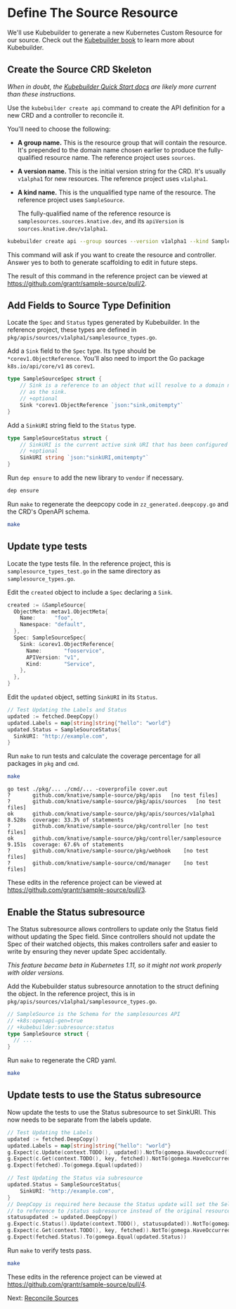 # Define The Source Resource

We'll use Kubebuilder to generate a new Kubernetes Custom Resource for our
source. Check out the [Kubebuilder book](https://book.kubebuilder.io/) to learn
more about Kubebuilder.

## Create the Source CRD Skeleton

_When in doubt, the
[Kubebuilder Quick Start docs](https://book.kubebuilder.io/quick_start.html) are
likely more current than these instructions._

Use the `kubebuilder create api` command to create the API definition for a new
CRD and a controller to reconcile it.

You'll need to choose the following:

*   **A group name.** This is the resource group that will contain the resource.
    It's prepended to the domain name chosen earlier to produce the
    fully-qualified resource name. The reference project uses `sources`.
*   **A version name.** This is the initial version string for the CRD. It's
    usually `v1alpha1` for new resources. The reference project uses `v1alpha1`.
*   **A kind name.** This is the unqualified type name of the resource. The
    reference project uses `SampleSource`.

    The fully-qualified name of the reference resource is
    `samplesources.sources.knative.dev`, and its `apiVersion` is
    `sources.knative.dev/v1alpha1`.

```sh
kubebuilder create api --group sources --version v1alpha1 --kind SampleSource
```

This command will ask if you want to create the resource and controller. Answer
yes to both to generate scaffolding to edit in future steps.

The result of this command in the reference project can be viewed at
https://github.com/grantr/sample-source/pull/2.

## Add Fields to Source Type Definition

<!-- TODO explain why there are Sink and SinkURI fields -->

Locate the `Spec` and `Status` types generated by Kubebuilder. In the reference
project, these types are defined in
`pkg/apis/sources/v1alpha1/samplesource_types.go`.

Add a `Sink` field to the `Spec` type. Its type should be
`*corev1.ObjectReference`. You'll also need to import the Go package
`k8s.io/api/core/v1` as `corev1`.

```go
type SampleSourceSpec struct {
    // Sink is a reference to an object that will resolve to a domain name to use
    // as the sink.
    // +optional
    Sink *corev1.ObjectReference `json:"sink,omitempty"`
}
```

Add a `SinkURI` string field to the `Status` type.

```go
type SampleSourceStatus struct {
    // SinkURI is the current active sink URI that has been configured for the SampleSource.
    // +optional
    SinkURI string `json:"sinkURI,omitempty"`
}
```

Run `dep ensure` to add the new library to `vendor` if necessary.

```sh
dep ensure
```

Run `make` to regenerate the deepcopy code in `zz_generated.deepcopy.go` and the
CRD's OpenAPI schema.

```sh
make
```

## Update type tests

Locate the type tests file. In the reference project, this is
`samplesource_types_test.go` in the same directory as `samplesource_types.go`.

Edit the `created` object to include a `Spec` declaring a `Sink`.

```go
created := &SampleSource{
  ObjectMeta: metav1.ObjectMeta{
    Name:      "foo",
    Namespace: "default",
  },
  Spec: SampleSourceSpec{
    Sink: &corev1.ObjectReference{
      Name:       "fooservice",
      APIVersion: "v1",
      Kind:       "Service",
    },
  },
}
```

Edit the `updated` object, setting `SinkURI` in its `Status`.

```go
// Test Updating the Labels and Status
updated := fetched.DeepCopy()
updated.Labels = map[string]string{"hello": "world"}
updated.Status = SampleSourceStatus{
  SinkURI: "http://example.com",
}
```

Run `make` to run tests and calculate the coverage percentage for all packages
in `pkg` and `cmd`.

```sh
make
```

```
go test ./pkg/... ./cmd/... -coverprofile cover.out
?       github.com/knative/sample-source/pkg/apis   [no test files]
?       github.com/knative/sample-source/pkg/apis/sources   [no test files]
ok      github.com/knative/sample-source/pkg/apis/sources/v1alpha1  8.528s  coverage: 33.3% of statements
?       github.com/knative/sample-source/pkg/controller [no test files]
ok      github.com/knative/sample-source/pkg/controller/samplesource    9.151s  coverage: 67.6% of statements
?       github.com/knative/sample-source/pkg/webhook    [no test files]
?       github.com/knative/sample-source/cmd/manager    [no test files]
```

These edits in the reference project can be viewed at
https://github.com/grantr/sample-source/pull/3.

## Enable the Status subresource

The Status subresource allows controllers to update only the Status field
without updating the Spec field. Since controllers should not update the Spec of
their watched objects, this makes controllers safer and easier to write by
ensuring they never update Spec accidentally.

_This feature became beta in Kubernetes 1.11, so it might not work properly with
older versions._

Add the Kubebuilder status subresource annotation to the struct defining the
object. In the reference project, this is in
`pkg/apis/sources/v1alpha1/samplesource_types.go`.

```go
// SampleSource is the Schema for the samplesources API
// +k8s:openapi-gen=true
// +kubebuilder:subresource:status
type SampleSource struct {
  // ...
}
```

Run `make` to regenerate the CRD yaml.

```sh
make
```

## Update tests to use the Status subresource

Now update the tests to use the Status subresource to set SinkURI. This now
needs to be separate from the labels update.

```go
// Test Updating the Labels
updated := fetched.DeepCopy()
updated.Labels = map[string]string{"hello": "world"}
g.Expect(c.Update(context.TODO(), updated)).NotTo(gomega.HaveOccurred())
g.Expect(c.Get(context.TODO(), key, fetched)).NotTo(gomega.HaveOccurred())
g.Expect(fetched).To(gomega.Equal(updated))

// Test Updating the Status via subresource
updated.Status = SampleSourceStatus{
    SinkURI: "http://example.com",
}
// DeepCopy is required here because the Status update will set the SelfLink
// to reference to /status subresource instead of the original resource.
statusupdated := updated.DeepCopy()
g.Expect(c.Status().Update(context.TODO(), statusupdated)).NotTo(gomega.HaveOccurred())
g.Expect(c.Get(context.TODO(), key, fetched)).NotTo(gomega.HaveOccurred())
g.Expect(fetched.Status).To(gomega.Equal(updated.Status))
```

Run `make` to verify tests pass.

```sh
make
```

These edits in the reference project can be viewed at
https://github.com/grantr/sample-source/pull/4.

Next: [Reconcile Sources](03-reconcile-sources.md)
